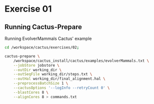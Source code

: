 # Exercise 01

## Running Cactus-Prepare

Running EvolverMammals Cactus' example

```bash
cd /workspace/cactus/exercises/02;

cactus-prepare \
	/workspace/cactus_install/cactus/examples/evolverMammals.txt \
	--jobStore jobstore \
	--outDir working_dir \
	--outSeqFile working_dir/steps.txt \
	--outHal working_dir/final_alignment.hal \
	--preprocessBatchSize 1 \
	--cactusOptions '--logInfo --retryCount 0' \
	--blastCores 8 \
	--alignCores 8 > commands.txt

```
